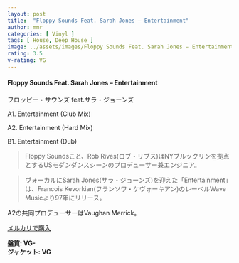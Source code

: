 ```yaml
---
layout: post
title:  "Floppy Sounds Feat. Sarah Jones – Entertainment"
author: mmr
categories: [ Vinyl ]
tags: [ House, Deep House ]
image: ../assets/images/Floppy Sounds Feat. Sarah Jones – Entertainment.jpg
rating: 3.5
v-rating: VG
---
```


#### Floppy Sounds Feat. Sarah Jones – Entertainment

フロッピー・サウンズ feat.サラ・ジョーンズ 

A1. Entertainment (Club Mix)

A2. Entertainment (Hard Mix)

B1. Entertainment (Dub)

> Floppy Soundsこと、Rob Rives(ロブ・リブス)はNYブルックリンを拠点とするUSモダンダンスシーンのプロデューサー兼エンジニア。

> ヴォーカルにSarah Jones(サラ・ジョーンズ)を迎えた「Entertainment」は、Francois Kevorkian(フランソワ・ケヴォーキアン)のレーベルWave Musicより97年にリリース。

A2の共同プロデューサーはVaughan Merrick。

[メルカリで購入](https://jp.mercari.com/item/m43333910037)

<div class="mt-4 mb-4 d-flex align-items-center">
<strong class="mr-1">盤質: VG-</strong>
</div>
<div class="mt-4 mb-4 d-flex align-items-center">
<strong class="mr-1">ジャケット: VG</strong>
</div>
